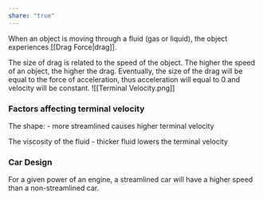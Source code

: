 ```yaml
---
share: "true"
---
```


When an object is moving through a fluid (gas or liquid), the object experiences [[Drag Force|drag]].

The size of drag is related to the speed of the object. The higher the speed of an object, the higher the drag. Eventually, the size of the drag will be equal to the force of acceleration, thus acceleration will equal to 0 and velocity will be constant.
![[Terminal Velocity.png]]
### Factors affecting terminal velocity

The shape: - more streamlined causes higher terminal velocity

The viscosity of the fluid - thicker fluid lowers the terminal velocity

### Car Design

For a given power of an engine, a streamlined car will have a higher speed than a non-streamlined car.

